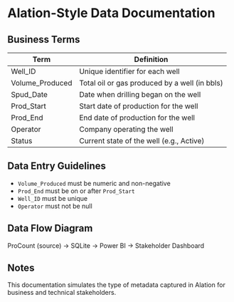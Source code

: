 
# Alation-Style Data Documentation

## Business Terms
| Term             | Definition                                      |
|------------------|-------------------------------------------------|
| Well_ID          | Unique identifier for each well                 |
| Volume_Produced  | Total oil or gas produced by a well (in bbls)   |
| Spud_Date        | Date when drilling began on the well            |
| Prod_Start       | Start date of production for the well           |
| Prod_End         | End date of production for the well             |
| Operator         | Company operating the well                      |
| Status           | Current state of the well (e.g., Active)        |

## Data Entry Guidelines
- `Volume_Produced` must be numeric and non-negative
- `Prod_End` must be on or after `Prod_Start`
- `Well_ID` must be unique
- `Operator` must not be null

## Data Flow Diagram
ProCount (source) → SQLite → Power BI → Stakeholder Dashboard

## Notes
This documentation simulates the type of metadata captured in Alation for business and technical stakeholders.
